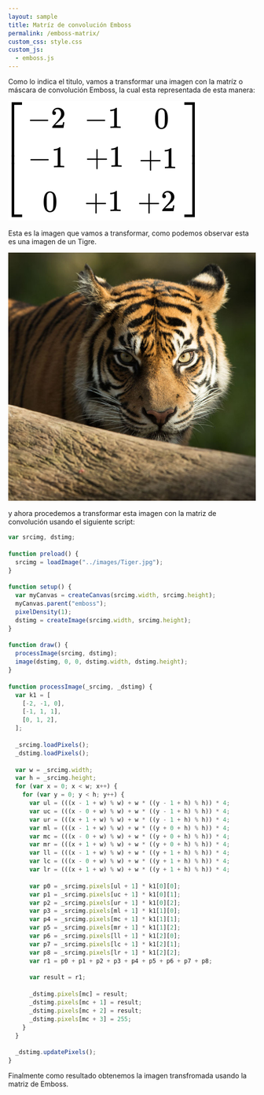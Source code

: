 ```yaml
---
layout: sample
title: Matríz de convolución Emboss
permalink: /emboss-matrix/
custom_css: style.css
custom_js:
  - emboss.js
---
```


Como lo indica el titulo, vamos a transformar una imagen con la matríz o máscara de convolución Emboss, la cual esta representada de esta manera:

<img src="../images/Emboss-Matrix.png" alt="Emboss Matrix" class="center-matrix">

Esta es la imagen que vamos a transformar, como podemos observar esta es una imagen de un Tigre.

<img src="../images/Tiger.jpg" alt="Tiger" class="center-image">

y ahora procedemos a transformar esta imagen con la matriz de convolución usando el siguiente script:

```js
var srcimg, dstimg;

function preload() {
  srcimg = loadImage("../images/Tiger.jpg");
}

function setup() {
  var myCanvas = createCanvas(srcimg.width, srcimg.height);
  myCanvas.parent("emboss");
  pixelDensity(1);
  dstimg = createImage(srcimg.width, srcimg.height);
}

function draw() {
  processImage(srcimg, dstimg);
  image(dstimg, 0, 0, dstimg.width, dstimg.height);
}

function processImage(_srcimg, _dstimg) {
  var k1 = [
    [-2, -1, 0],
    [-1, 1, 1],
    [0, 1, 2],
  ];

  _srcimg.loadPixels();
  _dstimg.loadPixels();

  var w = _srcimg.width;
  var h = _srcimg.height;
  for (var x = 0; x < w; x++) {
    for (var y = 0; y < h; y++) {
      var ul = (((x - 1 + w) % w) + w * ((y - 1 + h) % h)) * 4;
      var uc = (((x - 0 + w) % w) + w * ((y - 1 + h) % h)) * 4;
      var ur = (((x + 1 + w) % w) + w * ((y - 1 + h) % h)) * 4;
      var ml = (((x - 1 + w) % w) + w * ((y + 0 + h) % h)) * 4;
      var mc = (((x - 0 + w) % w) + w * ((y + 0 + h) % h)) * 4;
      var mr = (((x + 1 + w) % w) + w * ((y + 0 + h) % h)) * 4;
      var ll = (((x - 1 + w) % w) + w * ((y + 1 + h) % h)) * 4;
      var lc = (((x - 0 + w) % w) + w * ((y + 1 + h) % h)) * 4;
      var lr = (((x + 1 + w) % w) + w * ((y + 1 + h) % h)) * 4;

      var p0 = _srcimg.pixels[ul + 1] * k1[0][0];
      var p1 = _srcimg.pixels[uc + 1] * k1[0][1];
      var p2 = _srcimg.pixels[ur + 1] * k1[0][2];
      var p3 = _srcimg.pixels[ml + 1] * k1[1][0];
      var p4 = _srcimg.pixels[mc + 1] * k1[1][1];
      var p5 = _srcimg.pixels[mr + 1] * k1[1][2];
      var p6 = _srcimg.pixels[ll + 1] * k1[2][0];
      var p7 = _srcimg.pixels[lc + 1] * k1[2][1];
      var p8 = _srcimg.pixels[lr + 1] * k1[2][2];
      var r1 = p0 + p1 + p2 + p3 + p4 + p5 + p6 + p7 + p8;

      var result = r1;

      _dstimg.pixels[mc] = result;
      _dstimg.pixels[mc + 1] = result;
      _dstimg.pixels[mc + 2] = result;
      _dstimg.pixels[mc + 3] = 255;
    }
  }

  _dstimg.updatePixels();
}
```

Finalmente como resultado obtenemos la imagen transfromada usando la matriz de Emboss.

<div class="sketch-matrix" id='emboss'></div>
